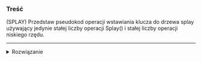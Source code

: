 ### Treść
(SPLAY)
Przedstaw pseudokod operacji wstawiania klucza do drzewa splay używający jedynie stałej liczby operacji Splay() i stałej liczby operacji niskiego rzędu.

------
<details><summary>Rozwiązanie</summary>
<p>

